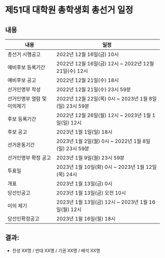 제51대 대학원 총학생회 총선거 일정
===

## 내용

| 내용 | 일정 | 
|---|---|
| 총선거 시행공고 | 2022년 12월 16일(금) 10시 | 
| 예비후보 등록기간 | 2022년 12월 16일(금) 12시 ~ 2022년 12월 21일(수) 12시 | 
| 예비후보 공고 | 2022년 12월 21일(수) 18시 | 
| 선거인명부 작성 | 2022년 12월 21일(수) 23시 59분 | 
| 선거인명부 열람 및 이의제기 | 2022년 12월 22일(목) 0시 ~ 2023년 1월 8일(일) 23시 59분 | 
| 후보 등록기간 | 2022년 12월 26일(월) 12시 ~ 2023년 1월 1일(일) 12시 | 
| 후보 공고 | 2023년 1월 1일(일) 18시 | 
| 선거운동기간 | 2023년 1월 2일(월) 0시 ~ 2022년 1월 8일(일) 23시 59분 | 
| 선거인명부 확정 공고 | 2023년 1월 9일(월) 23시 59분 | 
| 투표일 | 2023년 1월 10일(화) 0시 ~ 2023년 1월 12일(목) 24시 | 
| 개표 | 2023년 1월 13일(금) 0시
| 당선인공고 | 2023년 1월 13일(금) 오전 10시 | 
| 이의 제기 | 2023년 1월 13일(금) 12시 ~ 2023년 1월 16일(월) 12시 | 
| 당선인확정공고 | 2023년 1월 16일(월) 18시 | 


## 결과: 
- 찬성 XX명 / 반대 XX명 / 기권 XX명 / 배석 XX명